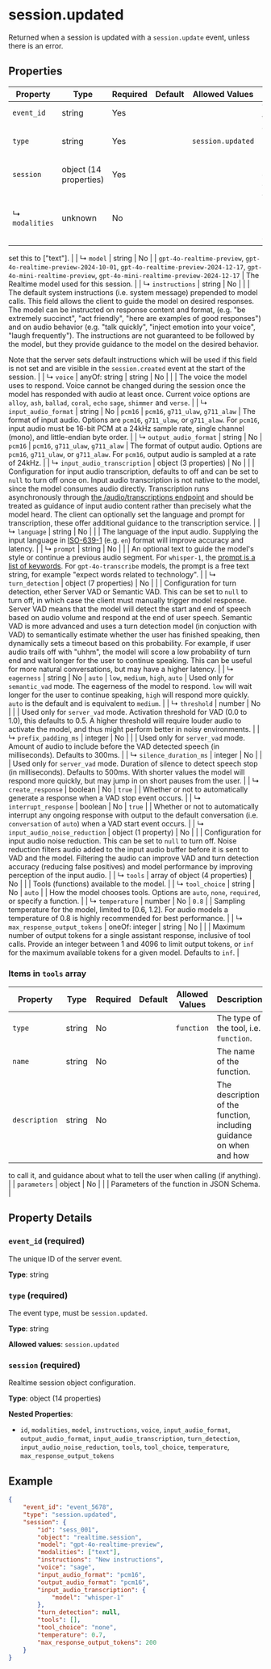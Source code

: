 # session.updated

Returned when a session is updated with a `session.update` event, unless 
there is an error.


## Properties

| Property | Type | Required | Default | Allowed Values | Description |
| -------- | ---- | -------- | ------- | -------------- | ----------- |
| `event_id` | string | Yes |  |  | The unique ID of the server event. |
| `type` | string | Yes |  | `session.updated` | The event type, must be `session.updated`. |
| `session` | object (14 properties) | Yes |  |  | Realtime session object configuration. |
|   ↳ `modalities` | unknown | No |  |  | The set of modalities the model can respond with. To disable audio,
set this to ["text"].
 |
|   ↳ `model` | string | No |  | `gpt-4o-realtime-preview`, `gpt-4o-realtime-preview-2024-10-01`, `gpt-4o-realtime-preview-2024-12-17`, `gpt-4o-mini-realtime-preview`, `gpt-4o-mini-realtime-preview-2024-12-17` | The Realtime model used for this session.
 |
|   ↳ `instructions` | string | No |  |  | The default system instructions (i.e. system message) prepended to model  calls. This field allows the client to guide the model on desired  responses. The model can be instructed on response content and format,  (e.g. "be extremely succinct", "act friendly", "here are examples of good  responses") and on audio behavior (e.g. "talk quickly", "inject emotion  into your voice", "laugh frequently"). The instructions are not guaranteed  to be followed by the model, but they provide guidance to the model on the desired behavior.

Note that the server sets default instructions which will be used if this  field is not set and are visible in the `session.created` event at the  start of the session.
 |
|   ↳ `voice` | anyOf: string | string | No |  |  | The voice the model uses to respond. Voice cannot be changed during the 
session once the model has responded with audio at least once. Current 
voice options are `alloy`, `ash`, `ballad`, `coral`, `echo` `sage`, 
`shimmer` and `verse`.
 |
|   ↳ `input_audio_format` | string | No | `pcm16` | `pcm16`, `g711_ulaw`, `g711_alaw` | The format of input audio. Options are `pcm16`, `g711_ulaw`, or `g711_alaw`.
For `pcm16`, input audio must be 16-bit PCM at a 24kHz sample rate, 
single channel (mono), and little-endian byte order.
 |
|   ↳ `output_audio_format` | string | No | `pcm16` | `pcm16`, `g711_ulaw`, `g711_alaw` | The format of output audio. Options are `pcm16`, `g711_ulaw`, or `g711_alaw`.
For `pcm16`, output audio is sampled at a rate of 24kHz.
 |
|   ↳ `input_audio_transcription` | object (3 properties) | No |  |  | Configuration for input audio transcription, defaults to off and can be  set to `null` to turn off once on. Input audio transcription is not native to the model, since the model consumes audio directly. Transcription runs  asynchronously through [the /audio/transcriptions endpoint](https://platform.openai.com/docs/api-reference/audio/createTranscription) and should be treated as guidance of input audio content rather than precisely what the model heard. The client can optionally set the language and prompt for transcription, these offer additional guidance to the transcription service.
 |
|     ↳ `language` | string | No |  |  | The language of the input audio. Supplying the input language in
[ISO-639-1](https://en.wikipedia.org/wiki/List_of_ISO_639-1_codes) (e.g. `en`) format
will improve accuracy and latency.
 |
|     ↳ `prompt` | string | No |  |  | An optional text to guide the model's style or continue a previous audio
segment.
For `whisper-1`, the [prompt is a list of keywords](/docs/guides/speech-to-text#prompting).
For `gpt-4o-transcribe` models, the prompt is a free text string, for example "expect words related to technology".
 |
|   ↳ `turn_detection` | object (7 properties) | No |  |  | Configuration for turn detection, ether Server VAD or Semantic VAD. This can be set to `null` to turn off, in which case the client must manually trigger model response.
Server VAD means that the model will detect the start and end of speech based on audio volume and respond at the end of user speech.
Semantic VAD is more advanced and uses a turn detection model (in conjuction with VAD) to semantically estimate whether the user has finished speaking, then dynamically sets a timeout based on this probability. For example, if user audio trails off with "uhhm", the model will score a low probability of turn end and wait longer for the user to continue speaking. This can be useful for more natural conversations, but may have a higher latency.
 |
|     ↳ `eagerness` | string | No | `auto` | `low`, `medium`, `high`, `auto` | Used only for `semantic_vad` mode. The eagerness of the model to respond. `low` will wait longer for the user to continue speaking, `high` will respond more quickly. `auto` is the default and is equivalent to `medium`.
 |
|     ↳ `threshold` | number | No |  |  | Used only for `server_vad` mode. Activation threshold for VAD (0.0 to 1.0), this defaults to 0.5. A 
higher threshold will require louder audio to activate the model, and 
thus might perform better in noisy environments.
 |
|     ↳ `prefix_padding_ms` | integer | No |  |  | Used only for `server_vad` mode. Amount of audio to include before the VAD detected speech (in 
milliseconds). Defaults to 300ms.
 |
|     ↳ `silence_duration_ms` | integer | No |  |  | Used only for `server_vad` mode. Duration of silence to detect speech stop (in milliseconds). Defaults 
to 500ms. With shorter values the model will respond more quickly, 
but may jump in on short pauses from the user.
 |
|     ↳ `create_response` | boolean | No | `true` |  | Whether or not to automatically generate a response when a VAD stop event occurs.
 |
|     ↳ `interrupt_response` | boolean | No | `true` |  | Whether or not to automatically interrupt any ongoing response with output to the default
conversation (i.e. `conversation` of `auto`) when a VAD start event occurs.
 |
|   ↳ `input_audio_noise_reduction` | object (1 property) | No |  |  | Configuration for input audio noise reduction. This can be set to `null` to turn off.
Noise reduction filters audio added to the input audio buffer before it is sent to VAD and the model.
Filtering the audio can improve VAD and turn detection accuracy (reducing false positives) and model performance by improving perception of the input audio.
 |
|   ↳ `tools` | array of object (4 properties) | No |  |  | Tools (functions) available to the model. |
|   ↳ `tool_choice` | string | No | `auto` |  | How the model chooses tools. Options are `auto`, `none`, `required`, or 
specify a function.
 |
|   ↳ `temperature` | number | No | `0.8` |  | Sampling temperature for the model, limited to [0.6, 1.2]. For audio models a temperature of 0.8 is highly recommended for best performance.
 |
|   ↳ `max_response_output_tokens` | oneOf: integer | string | No |  |  | Maximum number of output tokens for a single assistant response,
inclusive of tool calls. Provide an integer between 1 and 4096 to
limit output tokens, or `inf` for the maximum available tokens for a
given model. Defaults to `inf`.
 |


### Items in `tools` array

| Property | Type | Required | Default | Allowed Values | Description |
| -------- | ---- | -------- | ------- | -------------- | ----------- |
| `type` | string | No |  | `function` | The type of the tool, i.e. `function`. |
| `name` | string | No |  |  | The name of the function. |
| `description` | string | No |  |  | The description of the function, including guidance on when and how 
to call it, and guidance about what to tell the user when calling 
(if anything).
 |
| `parameters` | object | No |  |  | Parameters of the function in JSON Schema. |

## Property Details

### `event_id` (required)

The unique ID of the server event.

**Type**: string

### `type` (required)

The event type, must be `session.updated`.

**Type**: string

**Allowed values**: `session.updated`

### `session` (required)

Realtime session object configuration.

**Type**: object (14 properties)

**Nested Properties**:

* `id`, `modalities`, `model`, `instructions`, `voice`, `input_audio_format`, `output_audio_format`, `input_audio_transcription`, `turn_detection`, `input_audio_noise_reduction`, `tools`, `tool_choice`, `temperature`, `max_response_output_tokens`

## Example

```json
{
    "event_id": "event_5678",
    "type": "session.updated",
    "session": {
        "id": "sess_001",
        "object": "realtime.session",
        "model": "gpt-4o-realtime-preview",
        "modalities": ["text"],
        "instructions": "New instructions",
        "voice": "sage",
        "input_audio_format": "pcm16",
        "output_audio_format": "pcm16",
        "input_audio_transcription": {
            "model": "whisper-1"
        },
        "turn_detection": null,
        "tools": [],
        "tool_choice": "none",
        "temperature": 0.7,
        "max_response_output_tokens": 200
    }
}

```

